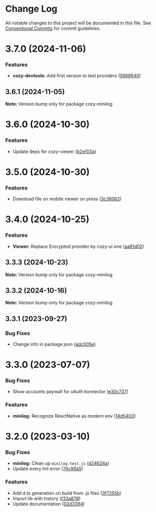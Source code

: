 # Change Log

All notable changes to this project will be documented in this file.
See [Conventional Commits](https://conventionalcommits.org) for commit guidelines.

# 3.7.0 (2024-11-06)


### Features

* **cozy-devtools:** Add first version to test providers ([5689640](https://github.com/cozy/cozy-libs/commit/568964008bb657dfaf8038ac2d9fa3dca8d3eb1c))





## 3.6.1 (2024-11-05)

**Note:** Version bump only for package cozy-minilog





# 3.6.0 (2024-10-30)


### Features

* Update deps for cozy-viewer ([b2e103a](https://github.com/cozy/cozy-libs/commit/b2e103a1280182881ae1133860c0a09650271920))





# 3.5.0 (2024-10-30)


### Features

* Download file on mobile viewer on press ([3c38062](https://github.com/cozy/cozy-libs/commit/3c38062e2c83d5b8f7d0065323c18d45b5ce9564))





# 3.4.0 (2024-10-25)


### Features

* **Viewer:** Replace Encrypted provider by cozy-ui one ([aa81d02](https://github.com/cozy/cozy-libs/commit/aa81d02f0a70de8044f704cbd895b1d54c9f38b8))





## 3.3.3 (2024-10-23)

**Note:** Version bump only for package cozy-minilog





## 3.3.2 (2024-10-16)

**Note:** Version bump only for package cozy-minilog





## 3.3.1 (2023-09-27)


### Bug Fixes

* Change info in package.json ([adc005e](https://github.com/cozy/cozy-libs/commit/adc005e9059435ad66d4fc045f7ecbf3ffba54c9))





# 3.3.0 (2023-07-07)


### Bug Fixes

* Show accounts paywall for oAuth konnector ([e30c737](https://github.com/mixu/minilog/commit/e30c7370e7e1ce41c8238acc3e97f53380935b74))


### Features

* **minilog:** Recognize ReactNative as modern env ([14d5403](https://github.com/mixu/minilog/commit/14d5403de3021f418f98d2c1b1a1578910f34186))





# 3.2.0 (2023-03-10)


### Bug Fixes

* **minilog:** Clean up `minilog.test.js` ([d24624a](https://github.com/mixu/minilog/commit/d24624a6ecdf65172b0f13e3700bb8620b08e753))
* Update every lint error ([74c98a5](https://github.com/mixu/minilog/commit/74c98a5514145e176047ebd2c233e3f01c7bda7f))


### Features

* Add d.ts generation on build from .js files ([3f7255b](https://github.com/mixu/minilog/commit/3f7255b41b88fe158fe77b37fe0b497ac7603031))
* Import lib with history ([f33a878](https://github.com/mixu/minilog/commit/f33a878bfbbd73b4ae2b819feb3dfce23442072f))
* Update documentation ([02d3394](https://github.com/mixu/minilog/commit/02d33949c770d64a7c0ba30064c6d977fd451152))
